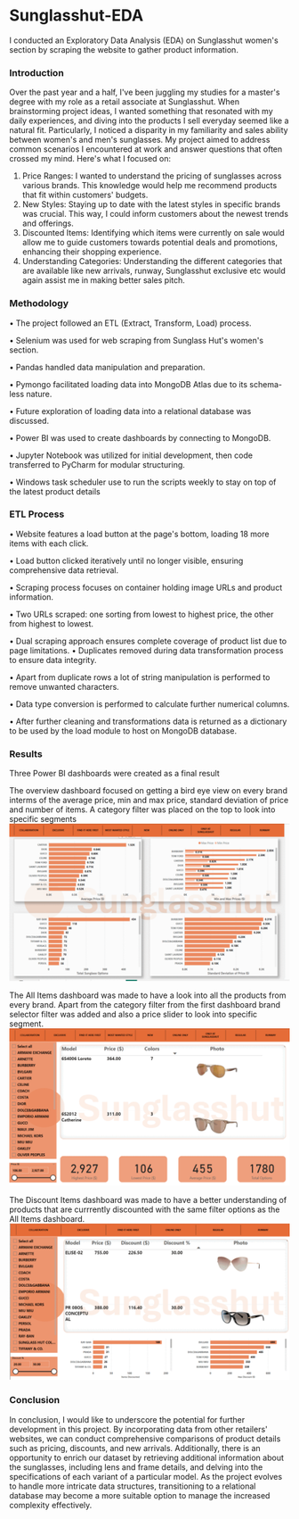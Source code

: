 
# Sunglasshut-EDA 

I conducted an Exploratory Data Analysis (EDA) on Sunglasshut women's section by scraping the website to gather product information.

### Introduction

Over the past year and a half, I've been juggling my studies for a master's degree with my role as a retail associate at Sunglasshut. When brainstorming project ideas, I wanted something that resonated with my daily experiences, and diving into the products I sell everyday seemed like a natural fit. Particularly, I noticed a disparity in my familiarity and sales ability between women's and men's sunglasses. My project aimed to address common scenarios I encountered at work and answer questions that often crossed my mind. Here's what I focused on:

1.	Price Ranges: I wanted to understand the pricing of sunglasses across various brands. This knowledge would help me recommend products that fit within customers' budgets.
2.	New Styles: Staying up to date with the latest styles in specific brands was crucial. This way, I could inform customers about the newest trends and offerings.
3.	Discounted Items: Identifying which items were currently on sale would allow me to guide customers towards potential deals and promotions, enhancing their shopping experience.
4.	Understanding Categories: Understanding the different categories that are available like new arrivals, runway, Sunglasshut exclusive etc would again assist me in making better sales pitch.

### Methodology

•	The project followed an ETL (Extract, Transform, Load) process.

•	Selenium was used for web scraping from Sunglass Hut's women's section.

•	Pandas handled data manipulation and preparation.

•	Pymongo facilitated loading data into MongoDB Atlas due to its schema-less nature.

•	Future exploration of loading data into a relational database was discussed.

•	Power BI was used to create dashboards by connecting to MongoDB.

•	Jupyter Notebook was utilized for initial development, then code transferred to PyCharm for modular structuring.

•	Windows task scheduler use to run the scripts weekly to stay on top of the latest product details

### ETL Process

•	Website features a load button at the page's bottom, loading 18 more items with each click.

•	Load button clicked iteratively until no longer visible, ensuring comprehensive data retrieval.

•	Scraping process focuses on container holding image URLs and product information.

•	Two URLs scraped: one sorting from lowest to highest price, the other from highest to lowest.

•	Dual scraping approach ensures complete coverage of product list due to page limitations.
•	Duplicates removed during data transformation process to ensure data integrity.

•	Apart from duplicate rows a lot of string manipulation is performed to remove unwanted characters.

•	Data type conversion is performed to calculate further numerical columns.

•	After further cleaning and transformations data is returned as a dictionary to be used by the load module to host on MongoDB database.

### Results
Three Power BI dashboards were created as a final result

The overview dashboard focused on getting a bird eye view on every brand interms of the average price, min and max price, standard deviation of price and number of items. A category filter was placed on the top to look into specific segments
![](https://github.com/zayedshafi/portfolio_project/blob/master/overview.gif)


The All Items dashboard was made to have a look into all the products from every brand. Apart from the category filter from the first dashboard brand selector filter was added and also a price slider to look into specific segment.
![](https://github.com/zayedshafi/portfolio_project/blob/master/allItems.gif)

The Discount Items dashboard was made to have a better understanding of products that are currrently discounted with the same filter options as the All Items dashboard.
![](https://github.com/zayedshafi/portfolio_project/blob/master/discountItems.gif)


### Conclusion

In conclusion, I would like to underscore the potential for further development in this project. By incorporating data from other retailers' websites, we can conduct comprehensive comparisons of product details such as pricing, discounts, and new arrivals. Additionally, there is an opportunity to enrich our dataset by retrieving additional information about the sunglasses, including lens and frame details, and delving into the specifications of each variant of a particular model. As the project evolves to handle more intricate data structures, transitioning to a relational database may become a more suitable option to manage the increased complexity effectively.
